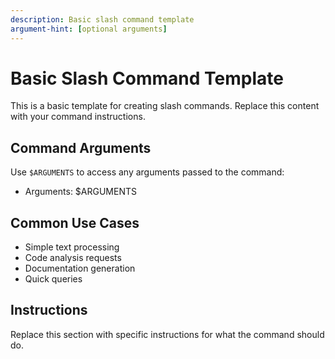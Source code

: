 ```yaml
---
description: Basic slash command template
argument-hint: [optional arguments]
---
```


# Basic Slash Command Template

This is a basic template for creating slash commands. Replace this content with your command instructions.

## Command Arguments
Use `$ARGUMENTS` to access any arguments passed to the command:
- Arguments: $ARGUMENTS

## Common Use Cases
- Simple text processing
- Code analysis requests  
- Documentation generation
- Quick queries

## Instructions
Replace this section with specific instructions for what the command should do.